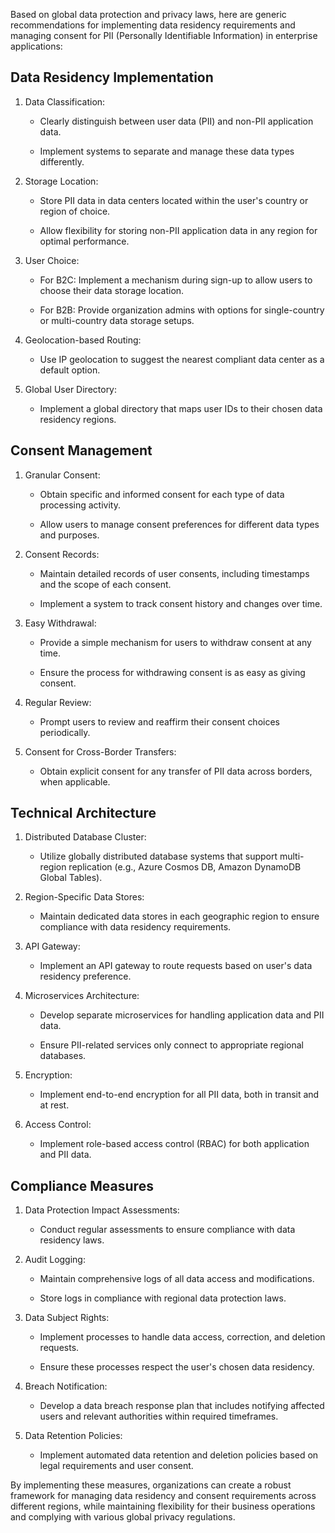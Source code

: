 Based on global data protection and privacy laws, here are generic recommendations for implementing data residency requirements and managing consent for PII (Personally Identifiable Information) in enterprise applications:

Data Residency Implementation
-----------------------------

1.  Data Classification:
    
    *   Clearly distinguish between user data (PII) and non-PII application data.
        
    *   Implement systems to separate and manage these data types differently.
        
2.  Storage Location:
    
    *   Store PII data in data centers located within the user's country or region of choice.
        
    *   Allow flexibility for storing non-PII application data in any region for optimal performance.
        
3.  User Choice:
    
    *   For B2C: Implement a mechanism during sign-up to allow users to choose their data storage location.
        
    *   For B2B: Provide organization admins with options for single-country or multi-country data storage setups.
        
4.  Geolocation-based Routing:
    
    *   Use IP geolocation to suggest the nearest compliant data center as a default option.
        
5.  Global User Directory:
    
    *   Implement a global directory that maps user IDs to their chosen data residency regions.
        

Consent Management
------------------

1.  Granular Consent:
    
    *   Obtain specific and informed consent for each type of data processing activity.
        
    *   Allow users to manage consent preferences for different data types and purposes.
        
2.  Consent Records:
    
    *   Maintain detailed records of user consents, including timestamps and the scope of each consent.
        
    *   Implement a system to track consent history and changes over time.
        
3.  Easy Withdrawal:
    
    *   Provide a simple mechanism for users to withdraw consent at any time.
        
    *   Ensure the process for withdrawing consent is as easy as giving consent.
        
4.  Regular Review:
    
    *   Prompt users to review and reaffirm their consent choices periodically.
        
5.  Consent for Cross-Border Transfers:
    
    *   Obtain explicit consent for any transfer of PII data across borders, when applicable.
        

Technical Architecture
----------------------

1.  Distributed Database Cluster:
    
    *   Utilize globally distributed database systems that support multi-region replication (e.g., Azure Cosmos DB, Amazon DynamoDB Global Tables).
        
2.  Region-Specific Data Stores:
    
    *   Maintain dedicated data stores in each geographic region to ensure compliance with data residency requirements.
        
3.  API Gateway:
    
    *   Implement an API gateway to route requests based on user's data residency preference.
        
4.  Microservices Architecture:
    
    *   Develop separate microservices for handling application data and PII data.
        
    *   Ensure PII-related services only connect to appropriate regional databases.
        
5.  Encryption:
    
    *   Implement end-to-end encryption for all PII data, both in transit and at rest.
        
6.  Access Control:
    
    *   Implement role-based access control (RBAC) for both application and PII data.
        

Compliance Measures
-------------------

1.  Data Protection Impact Assessments:
    
    *   Conduct regular assessments to ensure compliance with data residency laws.
        
2.  Audit Logging:
    
    *   Maintain comprehensive logs of all data access and modifications.
        
    *   Store logs in compliance with regional data protection laws.
        
3.  Data Subject Rights:
    
    *   Implement processes to handle data access, correction, and deletion requests.
        
    *   Ensure these processes respect the user's chosen data residency.
        
4.  Breach Notification:
    
    *   Develop a data breach response plan that includes notifying affected users and relevant authorities within required timeframes.
        
5.  Data Retention Policies:
    
    *   Implement automated data retention and deletion policies based on legal requirements and user consent.
        

By implementing these measures, organizations can create a robust framework for managing data residency and consent requirements across different regions, while maintaining flexibility for their business operations and complying with various global privacy regulations.
